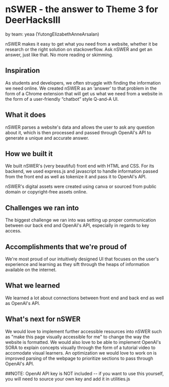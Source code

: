 # nSWER - the answer to Theme 3 for DeerHacksIII
by team: yeaa (YutongElizabethAnneArsalan)

 nSWER makes it easy to get what you need from a website, whether it be research or the right solution on stackoverflow. Ask nSWER and get an answer, just like that. No more reading or skimming.

## Inspiration
As students and developers, we often struggle with finding the information we need online. We created nSWER as an ‘answer’ to that problem in the form of a Chrome extension that will get us what we need from a website in the form of a user-friendly “chatbot” style Q-and-A UI.

## What it does
nSWER parses a website's data and allows the user to ask any question about it, which is then processed and passed through OpenAI's API to generate a unique and accurate answer.

## How we built it
We built nSWER's (very beautiful) front end with HTML and CSS. For its backend, we used express.js and javascript to handle information passed from the front end as well as tokenize it and pass it to OpenAI's API.

nSWER's digital assets were created using canva or sourced from public domain or copyright-free assets online.

## Challenges we ran into
The biggest challenge we ran into was setting up proper communication between our back end and OpenAI's API, especially in regards to key access.

## Accomplishments that we're proud of
We're most proud of our intuitively designed UI that focuses on the user's experience and learning as they sift through the heaps of information available on the internet.

## What we learned
We learned a lot about connections between front end and back end as well as OpenAI's API.

## What's next for nSWER
We would love to implement further accessible resources into nSWER such as "make this page visually accessible for me" to change the way the website is formatted. We would also love to be able to implement OpenAI's SORA to explain concepts visually through the form of a tutorial video to accomodate visual learners. An optimization we would love to work on is improved parsing of the webpage to prioritize sections to pass through OpenAI's API.

##NOTE: OpenAI API key is NOT included -- if you want to use this yourself, you will need to source your own key and add it in utilities.js
